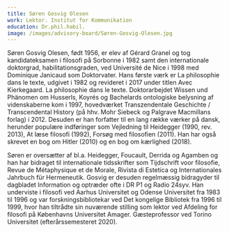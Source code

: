 ```yaml
---
title: Søren Gosvig Olesen
work: Lektor. Institut for Kommunikation
education: Dr.phil.habil.
image: /images/advisory-board/Søren-Gosvig-Olesen.jpg
---
```

Søren Gosvig Olesen, født 1956, er elev af Gérard Granel og tog kandidateksamen i filosofi på Sorbonne i 1982 samt den internationale doktorgrad, habilitationsgraden, ved Université de Nice i 1998 med Dominique Janicaud som Doktorvater. Hans første værk er La philosophie dans le texte, udgivet i 1982 og revideret i 2017 under titlen Avec Kierkegaard. La philosophie dans le texte. Doktorarbejdet Wissen und Phänomen om Husserls, Koyrés og Bachelards ontologiske belysning af videnskaberne kom i 1997, hovedværket Transzendentale Geschichte / Transcendental History (på hhv. Mohr Siebeck og Palgrave Macmillans forlag) i 2012. Desuden er han forfatter til en lang række værker på dansk, herunder populære indføringer som Vejledning til Heidegger (1990, rev. 2013), At læse filosofi (1992), Forsøg med filosofien (2011). Han har også skrevet en bog om Hitler (2010) og en bog om kærlighed (2018).

Søren er oversætter af bl.a. Heidegger, Foucault, Derrida og Agamben og han har bidraget til internationale tidsskrifter som Tijdschrift voor filosofie, Revue de Métaphysique et de Morale, Rivista di Estetica og Internationales Jahrbuch für Hermeneutik. Gosvig er desuden regelmæssig bidragyder til dagbladet Information og optræder ofte i DR P1 og Radio 24syv. Han underviste i filosofi ved Aarhus Universitet og Odense Universitet fra 1983 til 1996 og var forskningsbibliotekar ved Det kongelige Bibliotek fra 1996 til 1999, hvor han tiltrådte sin nuværende stilling som lektor ved Afdeling for filosofi på Københavns Universitet Amager. Gæsteprofessor ved Torino Universitet (efterårssemesteret 2020).